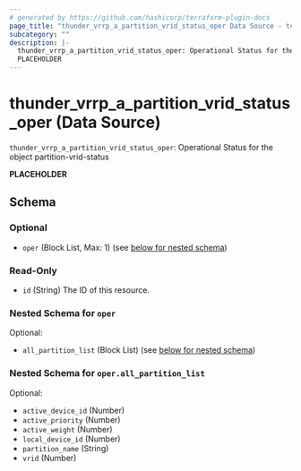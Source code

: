 ```yaml
---
# generated by https://github.com/hashicorp/terraform-plugin-docs
page_title: "thunder_vrrp_a_partition_vrid_status_oper Data Source - terraform-provider-thunder"
subcategory: ""
description: |-
  thunder_vrrp_a_partition_vrid_status_oper: Operational Status for the object partition-vrid-status
  PLACEHOLDER
---
```


# thunder_vrrp_a_partition_vrid_status_oper (Data Source)

`thunder_vrrp_a_partition_vrid_status_oper`: Operational Status for the object partition-vrid-status

__PLACEHOLDER__



<!-- schema generated by tfplugindocs -->
## Schema

### Optional

- `oper` (Block List, Max: 1) (see [below for nested schema](#nestedblock--oper))

### Read-Only

- `id` (String) The ID of this resource.

<a id="nestedblock--oper"></a>
### Nested Schema for `oper`

Optional:

- `all_partition_list` (Block List) (see [below for nested schema](#nestedblock--oper--all_partition_list))

<a id="nestedblock--oper--all_partition_list"></a>
### Nested Schema for `oper.all_partition_list`

Optional:

- `active_device_id` (Number)
- `active_priority` (Number)
- `active_weight` (Number)
- `local_device_id` (Number)
- `partition_name` (String)
- `vrid` (Number)


